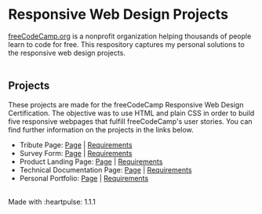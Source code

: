 # Responsive Web Design Projects
[freeCodeCamp.org](https://www.freecodecamp.org/) is a nonprofit organization helping thousands of people learn to code for free. This respository captures my personal solutions to the responsive web design projects.</br></br>

## Projects
These projects are made for the freeCodeCamp Responsive Web Design Certification. The objective was to use HTML and plain CSS in order to build five responsive webpages that fulfill freeCodeCamp's user stories. You can find further information on the projects in the links below.
* Tribute Page: [Page](https://codepen.io/sfoteini/full/VweGZOK) | [Requirements](https://www.freecodecamp.org/learn/responsive-web-design/responsive-web-design-projects/build-a-tribute-page)
* Survey Form: [Page](https://codepen.io/sfoteini/full/GRomQpN) | [Requirements](https://www.freecodecamp.org/learn/responsive-web-design/responsive-web-design-projects/build-a-survey-form)
* Product Landing Page: [Page](https://codepen.io/sfoteini/full/bGEPbNr) | [Requirements](https://www.freecodecamp.org/learn/responsive-web-design/responsive-web-design-projects/build-a-product-landing-page)
* Technical Documentation Page: [Page](https://codepen.io/sfoteini/full/OJMOQvV) | [Requirements](https://www.freecodecamp.org/learn/responsive-web-design/responsive-web-design-projects/build-a-technical-documentation-page)
* Personal Portfolio: [Page](https://codepen.io/sfoteini/full/rNexONj) | [Requirements](https://www.freecodecamp.org/learn/responsive-web-design/responsive-web-design-projects/build-a-personal-portfolio-webpage)
</br>
Made with :heartpulse:
1.1.1
